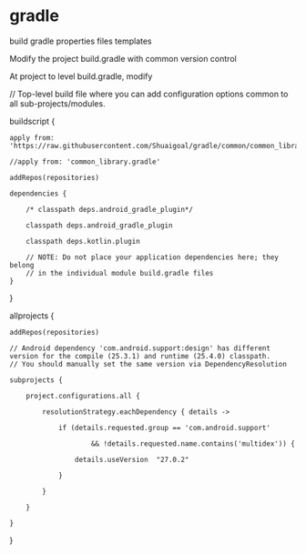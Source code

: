 # gradle
build gradle properties files templates

Modify the project build.gradle with common version control

At project to level build.gradle, modify 

// Top-level build file where you can add configuration options common to all sub-projects/modules.

buildscript {

    apply from: 'https://raw.githubusercontent.com/Shuaigoal/gradle/common/common_library.gradle'
    
    //apply from: 'common_library.gradle'
    
    addRepos(repositories)
    
    dependencies {
    
        /* classpath deps.android_gradle_plugin*/
        
        classpath deps.android_gradle_plugin
        
        classpath deps.kotlin.plugin
        
        // NOTE: Do not place your application dependencies here; they belong
        // in the individual module build.gradle files
    }
}
   
   
allprojects {

    addRepos(repositories)
    
    // Android dependency 'com.android.support:design' has different version for the compile (25.3.1) and runtime (25.4.0) classpath.
    // You should manually set the same version via DependencyResolution
    
    subprojects {
    
        project.configurations.all {
        
            resolutionStrategy.eachDependency { details ->
            
                if (details.requested.group == 'com.android.support'
                
                        && !details.requested.name.contains('multidex')) {
                        
                    details.useVersion  "27.0.2"
                    
                }
                
            }
            
        }
        
    }
}
